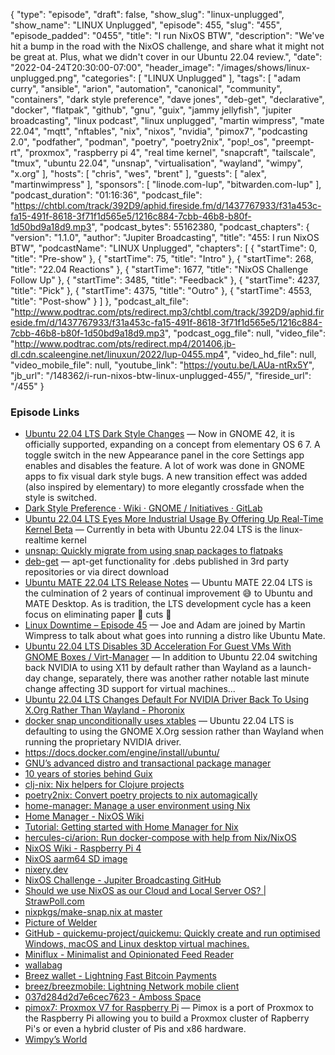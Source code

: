 {
  "type": "episode",
  "draft": false,
  "show_slug": "linux-unplugged",
  "show_name": "LINUX Unplugged",
  "episode": 455,
  "slug": "455",
  "episode_padded": "0455",
  "title": "I run NixOS BTW",
  "description": "We've hit a bump in the road with the NixOS challenge, and share what it might not be great at. Plus, what we didn't cover in our Ubuntu 22.04 review.",
  "date": "2022-04-24T20:30:00-07:00",
  "header_image": "/images/shows/linux-unplugged.png",
  "categories": [
    "LINUX Unplugged"
  ],
  "tags": [
    "adam curry",
    "ansible",
    "arion",
    "automation",
    "canonical",
    "community",
    "containers",
    "dark style preference",
    "dave jones",
    "deb-get",
    "declarative",
    "docker",
    "flatpak",
    "github",
    "gnu",
    "guix",
    "jammy jellyfish",
    "jupiter broadcasting",
    "linux podcast",
    "linux unplugged",
    "martin wimpress",
    "mate 22.04",
    "mqtt",
    "nftables",
    "nix",
    "nixos",
    "nvidia",
    "pimox7",
    "podcasting 2.0",
    "podfather",
    "podman",
    "poetry",
    "poetry2nix",
    "pop!_os",
    "preempt-rt",
    "proxmox",
    "raspberry pi 4",
    "real time kernel",
    "snapcraft",
    "tailscale",
    "tmux",
    "ubuntu 22.04",
    "unsnap",
    "virtualisation",
    "wayland",
    "wimpy",
    "x.org"
  ],
  "hosts": [
    "chris",
    "wes",
    "brent"
  ],
  "guests": [
    "alex",
    "martinwimpress"
  ],
  "sponsors": [
    "linode.com-lup",
    "bitwarden.com-lup"
  ],
  "podcast_duration": "01:16:36",
  "podcast_file": "https://chtbl.com/track/392D9/aphid.fireside.fm/d/1437767933/f31a453c-fa15-491f-8618-3f71f1d565e5/1216c884-7cbb-46b8-b80f-1d50bd9a18d9.mp3",
  "podcast_bytes": 55162380,
  "podcast_chapters": {
    "version": "1.1.0",
    "author": "Jupiter Broadcasting",
    "title": "455: I run NixOS BTW",
    "podcastName": "LINUX Unplugged",
    "chapters": [
      {
        "startTime": 0,
        "title": "Pre-show"
      },
      {
        "startTime": 75,
        "title": "Intro"
      },
      {
        "startTime": 268,
        "title": "22.04 Reactions"
      },
      {
        "startTime": 1677,
        "title": "NixOS Challenge Follow Up"
      },
      {
        "startTime": 3485,
        "title": "Feedback"
      },
      {
        "startTime": 4237,
        "title": "Pick"
      },
      {
        "startTime": 4375,
        "title": "Outro"
      },
      {
        "startTime": 4553,
        "title": "Post-show"
      }
    ]
  },
  "podcast_alt_file": "http://www.podtrac.com/pts/redirect.mp3/chtbl.com/track/392D9/aphid.fireside.fm/d/1437767933/f31a453c-fa15-491f-8618-3f71f1d565e5/1216c884-7cbb-46b8-b80f-1d50bd9a18d9.mp3",
  "podcast_ogg_file": null,
  "video_file": "http://www.podtrac.com/pts/redirect.mp4/201406.jb-dl.cdn.scaleengine.net/linuxun/2022/lup-0455.mp4",
  "video_hd_file": null,
  "video_mobile_file": null,
  "youtube_link": "https://youtu.be/LAUa-ntRx5Y",
  "jb_url": "/148362/i-run-nixos-btw-linux-unplugged-455/",
  "fireside_url": "/455"
}


### Episode Links

  * [Ubuntu 22.04 LTS Dark Style Changes](https://discourse.ubuntu.com/t/ubuntu-22-04-lts-dark-style-changes/27206 "Ubuntu 22.04 LTS Dark Style Changes") — Now in GNOME 42, it is officially supported, expanding on a concept from elementary OS 6 7. A toggle switch in the new Appearance panel in the core Settings app enables and disables the feature. A lot of work was done in GNOME apps to fix visual dark style bugs. A new transition effect was added (also inspired by elementary) to more elegantly crossfade when the style is switched.
  * [Dark Style Preference · Wiki · GNOME / Initiatives · GitLab](https://gitlab.gnome.org/GNOME/Initiatives/-/wikis/Dark-Style-Preference "Dark Style Preference · Wiki · GNOME / Initiatives · GitLab")
  * [Ubuntu 22.04 LTS Eyes More Industrial Usage By Offering Up Real-Time Kernel Beta](https://www.phoronix.com/scan.php?page=news_item&px=Ubuntu-22.04-RT-Kernel "Ubuntu 22.04 LTS Eyes More Industrial Usage By Offering Up Real-Time Kernel Beta") — Currently in beta with Ubuntu 22.04 LTS is the linux-realtime kernel
  * [unsnap: Quickly migrate from using snap packages to flatpaks](https://github.com/popey/unsnap "unsnap: Quickly migrate from using snap packages to flatpaks")
  * [deb-get](https://github.com/wimpysworld/deb-get "deb-get") — apt-get functionality for .debs published in 3rd party repositories or via direct download
  * [Ubuntu MATE 22.04 LTS Release Notes](https://ubuntu-mate.org/blog/ubuntu-mate-jammy-jellyfish-release-notes/ "Ubuntu MATE 22.04 LTS Release Notes") — Ubuntu MATE 22.04 LTS is the culmination of 2 years of continual improvement 😅 to Ubuntu and MATE Desktop. As is tradition, the LTS development cycle has a keen focus on eliminating paper 🧻 cuts 🔪
  * [Linux Downtime – Episode 45](https://latenightlinux.com/linux-downtime-episode-45/ "Linux Downtime – Episode 45") — Joe and Adam are joined by Martin Wimpress to talk about what goes into running a distro like Ubuntu Mate.
  * [Ubuntu 22.04 LTS Disables 3D Acceleration For Guest VMs With GNOME Boxes / Virt-Manager](https://www.phoronix.com/scan.php?page=news_item&px=Ubuntu-22.04-OSInfo-3D-VMs "Ubuntu 22.04 LTS Disables 3D Acceleration For Guest VMs With GNOME Boxes / Virt-Manager") — In addition to Ubuntu 22.04 switching back NVIDIA to using X11 by default rather than Wayland as a launch-day change, separately, there was another rather notable last minute change affecting 3D support for virtual machines...
  * [Ubuntu 22.04 LTS Changes Default For NVIDIA Driver Back To Using X.Org Rather Than Wayland - Phoronix](https://www.phoronix.com/scan.php?page=news_item&px=Ubuntu-22.04-NVIDIA-XOrg-Back "Ubuntu 22.04 LTS Changes Default For NVIDIA Driver Back To Using X.Org Rather Than Wayland - Phoronix")
  * [docker snap unconditionally uses xtables](https://github.com/docker-snap/docker-snap/issues/68 "docker snap unconditionally uses xtables") — Ubuntu 22.04 LTS is defaulting to using the GNOME X.Org session rather than Wayland when running the proprietary NVIDIA driver.
  * <https://docs.docker.com/engine/install/ubuntu/>
  * [GNU’s advanced distro and transactional package manager](https://guix.gnu.org/ "GNU’s advanced distro and transactional package manager")
  * [10 years of stories behind Guix](https://guix.gnu.org/en/blog/2022/10-years-of-stories-behind-guix/ "10 years of stories behind Guix")
  * [clj-nix: Nix helpers for Clojure projects](https://github.com/jlesquembre/clj-nix "clj-nix: Nix helpers for Clojure projects")
  * [poetry2nix: Convert poetry projects to nix automagically](https://github.com/nix-community/poetry2nix "poetry2nix: Convert poetry projects to nix automagically")
  * [home-manager: Manage a user environment using Nix](https://github.com/nix-community/home-manager "home-manager: Manage a user environment using Nix")
  * [Home Manager - NixOS Wiki](https://nixos.wiki/wiki/Home_Manager "Home Manager - NixOS Wiki")
  * [Tutorial: Getting started with Home Manager for Nix](https://ghedam.at/24353/tutorial-getting-started-with-home-manager-for-nix "Tutorial: Getting started with Home Manager for Nix")
  * [hercules-ci/arion: Run docker-compose with help from Nix/NixOS](https://github.com/hercules-ci/arion "hercules-ci/arion: Run docker-compose with help from Nix/NixOS")
  * [NixOS Wiki - Raspberry Pi 4](https://nixos.wiki/wiki/NixOS_on_ARM/Raspberry_Pi_4 "NixOS Wiki - Raspberry Pi 4")
  * [NixOS aarm64 SD image](https://hydra.nixos.org/job/nixos/trunk-combined/nixos.sd_image.aarch64-linux "NixOS aarm64 SD image")
  * [nixery.dev](https://nixery.dev/ "nixery.dev")
  * [NixOS Challenge - Jupiter Broadcasting GitHub](https://github.com/JupiterBroadcasting/nixos-challenge "NixOS Challenge - Jupiter Broadcasting GitHub")
  * [Should we use NixOS as our Cloud and Local Server OS? | StrawPoll.com](https://strawpoll.com/polls/e7ZJOMp9By3 "Should we use NixOS as our Cloud and Local Server OS? | StrawPoll.com")
  * [nixpkgs/make-snap.nix at master](https://github.com/NixOS/nixpkgs/blob/master/pkgs/build-support/snap/make-snap.nix "nixpkgs/make-snap.nix at master")
  * [Picture of Welder](https://www.generalwelding.co.uk/wp-content/uploads/2020/10/product-fronius-tps-c-pulse.jpg "Picture of Welder")
  * [GitHub - quickemu-project/quickemu: Quickly create and run optimised Windows, macOS and Linux desktop virtual machines.](https://github.com/quickemu-project/quickemu "GitHub - quickemu-project/quickemu: Quickly create and run optimised Windows, macOS and Linux desktop virtual machines.")
  * [Miniflux - Minimalist and Opinionated Feed Reader](https://miniflux.app/ "Miniflux - Minimalist and Opinionated Feed Reader")
  * [wallabag](https://github.com/wallabag/wallabag "wallabag")
  * [Breez wallet - Lightning Fast Bitcoin Payments](https://breez.technology/ "Breez wallet - Lightning Fast Bitcoin Payments")
  * [breez/breezmobile: Lightning Network mobile client](https://github.com/breez/breezmobile "breez/breezmobile: Lightning Network mobile client")
  * [037d284d2d7e6cec7623 - Amboss Space](https://amboss.space/node/037d284d2d7e6cec7623adbe600450a73b42fb90800989f05a862464b05408df39 "037d284d2d7e6cec7623 - Amboss Space")
  * [pimox7: Proxmox V7 for Raspberry Pi](https://github.com/pimox/pimox7 "pimox7: Proxmox V7 for Raspberry Pi") — Pimox is a port of Proxmox to the Raspberry Pi allowing you to build a Proxmox cluster of Rapberry Pi's or even a hybrid cluster of Pis and x86 hardware.
  * [Wimpy’s World](https://wimpysworld.com/ "Wimpy’s World")


